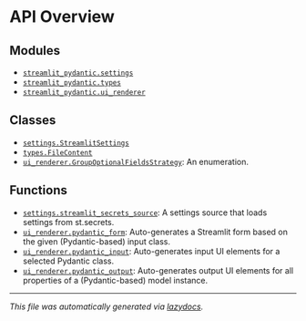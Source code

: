 <!-- markdownlint-disable -->

# API Overview

## Modules

- [`streamlit_pydantic.settings`](./streamlit_pydantic.settings.md#module-streamlit_pydanticsettings)
- [`streamlit_pydantic.types`](./streamlit_pydantic.types.md#module-streamlit_pydantictypes)
- [`streamlit_pydantic.ui_renderer`](./streamlit_pydantic.ui_renderer.md#module-streamlit_pydanticui_renderer)

## Classes

- [`settings.StreamlitSettings`](./streamlit_pydantic.settings.md#class-streamlitsettings)
- [`types.FileContent`](./streamlit_pydantic.types.md#class-filecontent)
- [`ui_renderer.GroupOptionalFieldsStrategy`](./streamlit_pydantic.ui_renderer.md#class-groupoptionalfieldsstrategy): An enumeration.

## Functions

- [`settings.streamlit_secrets_source`](./streamlit_pydantic.settings.md#function-streamlit_secrets_source): A settings source that loads settings from st.secrets.
- [`ui_renderer.pydantic_form`](./streamlit_pydantic.ui_renderer.md#function-pydantic_form): Auto-generates a Streamlit form based on the given (Pydantic-based) input class.
- [`ui_renderer.pydantic_input`](./streamlit_pydantic.ui_renderer.md#function-pydantic_input): Auto-generates input UI elements for a selected Pydantic class.
- [`ui_renderer.pydantic_output`](./streamlit_pydantic.ui_renderer.md#function-pydantic_output): Auto-generates output UI elements for all properties of a (Pydantic-based) model instance.


---

_This file was automatically generated via [lazydocs](https://github.com/ml-tooling/lazydocs)._
